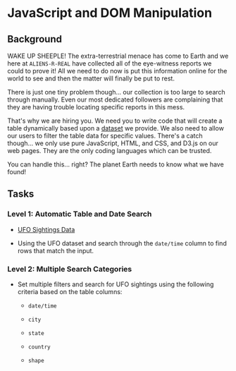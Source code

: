 # JavaScript and DOM Manipulation


## Background


WAKE UP SHEEPLE! The extra-terrestrial menace has come to Earth and we here at `ALIENS-R-REAL` have collected all of the eye-witness reports we could to prove it! All we need to do now is put this information online for the world to see and then the matter will finally be put to rest.

There is just one tiny problem though... our collection is too large to search through manually. Even our most dedicated followers are complaining that they are having trouble locating specific reports in this mess.

That's why we are hiring you. We need you to write code that will create a table dynamically based upon a [dataset](UFO-level-1/static/js/data.js) we provide. We also need to allow our users to filter the table data for specific values. There's a catch though... we only use pure JavaScript, HTML, and CSS, and D3.js on our web pages. They are the only coding languages which can be trusted.

You can handle this... right? The planet Earth needs to know what we have found!


## Tasks


### Level 1: Automatic Table and Date Search


* [UFO Sightings Data](UFO-level-1/static/js/data.js)


* Using the UFO dataset and search through the `date/time` column to find rows that match the input.


### Level 2: Multiple Search Categories


* Set multiple filters and search for UFO sightings using the following criteria based on the table columns:

    * `date/time`
    
    * `city`
    
    * `state`
    
    * `country`
    
    * `shape`



